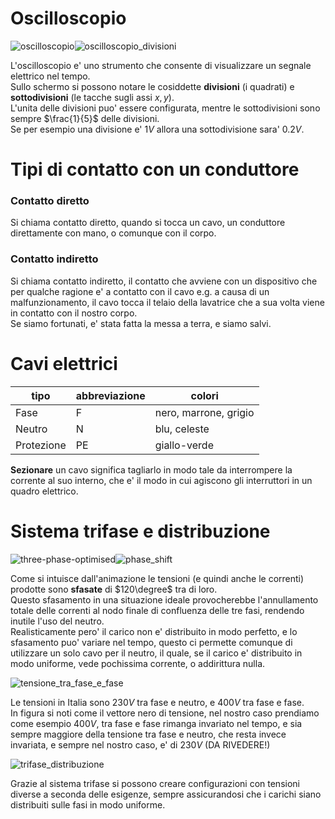 # Oscilloscopio  

![oscilloscopio](https://user-images.githubusercontent.com/7195133/195995150-602c58f5-290f-4ab6-a8f3-7159d3e07986.jpg)![oscilloscopio_divisioni](https://user-images.githubusercontent.com/7195133/195994724-435a73e8-163a-4487-8a97-890d9f3d81f5.jpg)  

L'oscilloscopio e' uno strumento che consente di visualizzare un segnale elettrico nel tempo.  
Sullo schermo si possono notare le cosiddette **divisioni** (i quadrati) e **sottodivisioni** (le tacche sugli assi $x,y$).  
L'unita delle divisioni puo' essere configurata, mentre le sottodivisioni sono sempre $\frac{1}{5}$ delle divisioni.  
Se per esempio una divisione e' $1V$ allora una sottodivisione sara' $0.2V$.



# Tipi di contatto con un conduttore  

### Contatto diretto  
Si chiama contatto diretto, quando si tocca un cavo, un conduttore direttamente con mano, o comunque con il corpo.  

### Contatto indiretto  
Si chiama contatto indiretto, il contatto che avviene con un dispositivo che per qualche ragione e' a contatto con il cavo e.g. a causa di un malfunzionamento, il cavo tocca il telaio della lavatrice che a sua volta viene in contatto con il nostro corpo.  
Se siamo fortunati, e' stata fatta la messa a terra, e siamo salvi. 


# Cavi elettrici  

|tipo|abbreviazione|colori|
|--|--|--|
|Fase|F|nero, marrone, grigio|
|Neutro|N|blu, celeste|
|Protezione|PE|giallo-verde|

**Sezionare** un cavo significa tagliarlo in modo tale da interrompere la corrente al suo interno, che e' il modo in cui agiscono gli interruttori in un quadro elettrico.  


# Sistema trifase e distribuzione  

![three-phase-optimised](https://user-images.githubusercontent.com/7195133/195997060-739e3a6f-50dc-43cc-ad95-1ba4398a600d.gif)![phase_shift](https://user-images.githubusercontent.com/7195133/195997366-984b02f8-a964-406f-8803-0df44a3f509b.jpg)


Come si intuisce dall'animazione le tensioni (e quindi anche le correnti) prodotte sono **sfasate** di $120\degree$ tra di loro.  
Questo sfasamento in una situazione ideale provocherebbe l'annullamento totale delle correnti al nodo finale di confluenza delle tre fasi, rendendo inutile l'uso del neutro.  
Realisticamente pero' il carico non e' distribuito in modo perfetto, e lo sfasamento puo' variare nel tempo, questo ci permette comunque di utilizzare un solo cavo per il neutro, il quale, se il carico e' distribuito in modo uniforme, vede pochissima corrente, o addirittura nulla.  

![tensione_tra_fase_e_fase](https://user-images.githubusercontent.com/7195133/196024846-cbef5057-09d4-405b-9110-ab75e2e7ddc4.jpg)


Le tensioni in Italia sono $230V$ tra fase e neutro, e $400V$ tra fase e fase.  
In figura si noti come il vettore nero di tensione, nel nostro caso prendiamo come esempio $400V$, tra fase e fase rimanga invariato nel tempo, e sia sempre maggiore della tensione tra fase e neutro, che resta invece invariata, e sempre nel nostro caso, e' di $230V$ (DA RIVEDERE!)


![trifase_distribuzione](https://user-images.githubusercontent.com/7195133/195996852-ce9eb3f5-564f-4551-8572-958aaddaf72b.jpg)  

Grazie al sistema trifase si possono creare configurazioni con tensioni diverse a seconda delle esigenze, sempre assicurandosi che i carichi siano distribuiti sulle fasi in modo uniforme.







